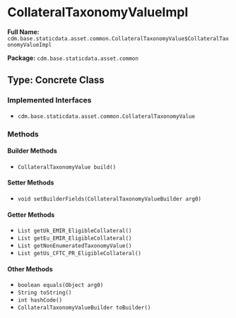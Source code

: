 # CollateralTaxonomyValueImpl

**Full Name:** `cdm.base.staticdata.asset.common.CollateralTaxonomyValue$CollateralTaxonomyValueImpl`

**Package:** `cdm.base.staticdata.asset.common`

## Type: Concrete Class

### Implemented Interfaces

- `cdm.base.staticdata.asset.common.CollateralTaxonomyValue`

### Methods

#### Builder Methods

- `CollateralTaxonomyValue build()`

#### Setter Methods

- `void setBuilderFields(CollateralTaxonomyValueBuilder arg0)`

#### Getter Methods

- `List getUk_EMIR_EligibleCollateral()`
- `List getEu_EMIR_EligibleCollateral()`
- `List getNonEnumeratedTaxonomyValue()`
- `List getUs_CFTC_PR_EligibleCollateral()`

#### Other Methods

- `boolean equals(Object arg0)`
- `String toString()`
- `int hashCode()`
- `CollateralTaxonomyValueBuilder toBuilder()`

